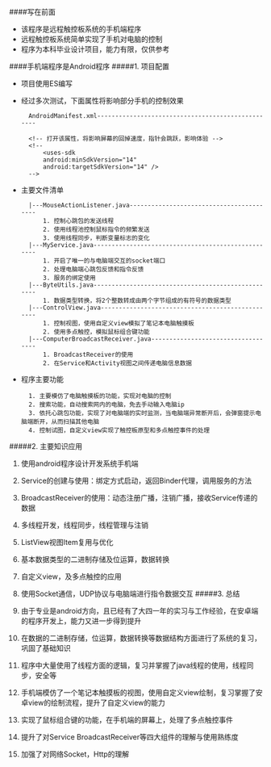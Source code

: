 ####写在前面

* 该程序是远程触控板系统的手机端程序
* 远程触控板系统简单实现了手机对电脑的控制
* 程序为本科毕业设计项目，能力有限，仅供参考

####手机端程序是Android程序
#####1. 项目配置
* 项目使用ES编写
* 经过多次测试，下面属性将影响部分手机的控制效果

        
        AndroidManifest.xml--------------------------------------------------
        
        <!-- 打开该属性，将影响屏幕的回掉速度，指针会跳跃，影响体验 -->
        <!--
            <uses-sdk
            android:minSdkVersion="14"
            android:targetSdkVersion="14" />
        -->
        
* 主要文件清单

        |---MouseActionListener.java-----------------------------------------
            1. 控制心跳包的发送线程
            2. 使用线程池控制鼠标指令的频繁发送
            3. 使用线程同步，判断变量标志的变化
        |---MyService.java---------------------------------------------------
            1. 开启了唯一的与电脑端交互的socket端口
            2. 处理电脑端心跳包反馈和指令反馈
            3. 服务的绑定使用
        |---ByteUtils.java---------------------------------------------------
            1. 数据类型转换，将2个整数转成由两个字节组成的有符号的数据类型
        |---ControlView.java-------------------------------------------------
            1. 控制视图，使用自定义view模拟了笔记本电脑触摸板
            2. 使用多点触控，模拟鼠标组合键功能
        |---ComputerBroadcastReceiver.java-----------------------------------
            1. BroadcastReceiver的使用
            2. 在Service和Activity视图之间传递电脑信息数据

* 程序主要功能

        1. 主要模仿了电脑触摸板的功能，实现对电脑的控制
        2. 搜索功能，自动搜索网内的电脑，免去手动输入电脑ip 
        3. 依托心跳包功能，实现了对电脑端的实时监测，当电脑端异常断开后，会弹窗提示电脑端断开，从而扫描其他电脑
        4. 控制试图，自定义view实现了触控板原型和多点触控事件的处理


#####2. 主要知识应用
1. 使用android程序设计开发系统手机端
2. Service的创建与使用：绑定方式启动，返回Binder代理，调用服务的方法
3. BroadcastReceiver的使用：动态注册广播，注销广播，接收Service传递的数据
4. 多线程开发，线程同步，线程管理与注销
5. ListView视图Item复用与优化
6. 基本数据类型的二进制存储及位运算，数据转换
7. 自定义view，及多点触控的应用
8. 使用Socket通信，UDP协议与电脑端进行指令数据交互
#####3. 总结

1. 由于专业是android方向，且已经有了大四一年的实习与工作经验，在安卓端的程序开发上，能力又进一步得到提升
2. 在数据的二进制存储，位运算，数据转换等数据结构方面进行了系统的复习，巩固了基础知识
3. 程序中大量使用了线程方面的逻辑，复习并掌握了java线程的使用，线程同步，安全等
4. 手机端模仿了一个笔记本触摸板的视图，使用自定义view绘制，复习掌握了安卓view的绘制流程，提升了自定义view的能力
5. 实现了鼠标组合键的功能，在手机端的屏幕上，处理了多点触控事件
6. 提升了对Service BroadcastReceiver等四大组件的理解与使用熟练度
7. 加强了对网络Socket，Http的理解